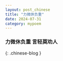 ```yaml
---
layout: post_chinese
title: "力微休负重"
date: 2024-07-31
category: mypoem
---
```


### 力微休负重 言轻莫劝人
{: .chinese-blog } 
